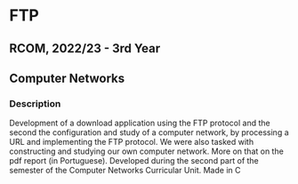 # FTP 
## RCOM, 2022/23 - 3rd Year
## Computer Networks

### Description
Development of a download application using the FTP protocol and the second the configuration and study of a computer network, by processing a URL and implementing the FTP protocol. We were also tasked with constructing and studying our own computer network. More on that on the pdf report (in Portuguese). Developed during the second part of the semester of the Computer Networks Curricular Unit. Made in C
